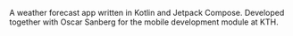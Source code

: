A weather forecast app written in Kotlin and Jetpack Compose. Developed together with Oscar Sanberg for the mobile development module at KTH.
